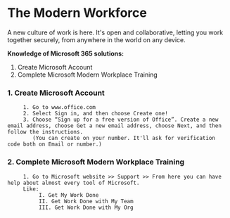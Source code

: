 # The Modern Workforce
A new culture of work is here. It's open and collaborative, letting you work together securely, from 
anywhere in the world on any device.

 **Knowledge of Microsoft 365 solutions:**
 1. Create Microsoft Account
 2.  Complete Microsoft Modern Workplace Training
 
 ### 1. Create Microsoft Account
         1. Go to www.office.com
         2. Select Sign in, and then choose Create one!
         3. Choose “Sign up for a free version of Office”. Create a new email address, choose Get a new email address, choose Next, and then follow the instructions. 
            (You can create on your number. It'll ask for verification code both on Email or number.)
            
 ### 2.  Complete Microsoft Modern Workplace Training
         1. Go to Microsoft website >> Support >> From here you can have help about almost every tool of Microsoft.
         Like:
              I. Get My Work Done
              II. Get Work Done with My Team
              III. Get Work Done with My Org
         
